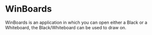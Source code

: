 # WinBoards
WinBoards is an application in which you can open either a Black or a Whiteboard, the Black/Whiteboard can be used to draw on.
